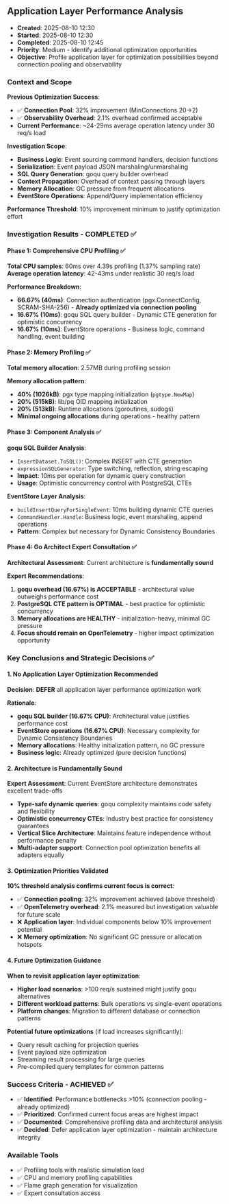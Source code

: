 ## Application Layer Performance Analysis
- **Created**: 2025-08-10 12:30
- **Started**: 2025-08-10 12:30
- **Completed**: 2025-08-10 12:45
- **Priority**: Medium - Identify additional optimization opportunities
- **Objective**: Profile application layer for optimization possibilities beyond connection pooling and observability

### Context and Scope

**Previous Optimization Success**:
- ✅ **Connection Pool**: 32% improvement (MinConnections 20→2)  
- ✅ **Observability Overhead**: 2.1% overhead confirmed acceptable
- **Current Performance**: ~24-29ms average operation latency under 30 req/s load

**Investigation Scope**:
- **Business Logic**: Event sourcing command handlers, decision functions
- **Serialization**: Event payload JSON marshaling/unmarshaling
- **SQL Query Generation**: goqu query builder overhead
- **Context Propagation**: Overhead of context passing through layers
- **Memory Allocation**: GC pressure from frequent allocations
- **EventStore Operations**: Append/Query implementation efficiency

**Performance Threshold**: 10% improvement minimum to justify optimization effort

### Investigation Results - COMPLETED ✅

#### Phase 1: Comprehensive CPU Profiling ✅
**Total CPU samples**: 60ms over 4.39s profiling (1.37% sampling rate)
**Average operation latency**: 42-43ms under realistic 30 req/s load

**Performance Breakdown**:
- **66.67% (40ms)**: Connection authentication (pgx.ConnectConfig, SCRAM-SHA-256) - **Already optimized via connection pooling**
- **16.67% (10ms)**: goqu SQL query builder - Dynamic CTE generation for optimistic concurrency
- **16.67% (10ms)**: EventStore operations - Business logic, command handling, event building

#### Phase 2: Memory Profiling ✅
**Total memory allocation**: 2.57MB during profiling session

**Memory allocation pattern**:
- **40% (1026kB)**: pgx type mapping initialization (`pgtype.NewMap`)
- **20% (515kB)**: lib/pq OID mapping initialization  
- **20% (513kB)**: Runtime allocations (goroutines, sudogs)
- **Minimal ongoing allocations** during operations - healthy pattern

#### Phase 3: Component Analysis ✅
**goqu SQL Builder Analysis**:
- `InsertDataset.ToSQL()`: Complex INSERT with CTE generation
- `expressionSQLGenerator`: Type switching, reflection, string escaping
- **Impact**: 10ms per operation for dynamic query construction
- **Usage**: Optimistic concurrency control with PostgreSQL CTEs

**EventStore Layer Analysis**:
- `buildInsertQueryForSingleEvent`: 10ms building dynamic CTE queries
- `CommandHandler.Handle`: Business logic, event marshaling, append operations
- **Pattern**: Complex but necessary for Dynamic Consistency Boundaries

#### Phase 4: Go Architect Expert Consultation ✅
**Architectural Assessment**: Current architecture is **fundamentally sound**

**Expert Recommendations**:
1. **goqu overhead (16.67%) is ACCEPTABLE** - architectural value outweighs performance cost
2. **PostgreSQL CTE pattern is OPTIMAL** - best practice for optimistic concurrency
3. **Memory allocations are HEALTHY** - initialization-heavy, minimal GC pressure
4. **Focus should remain on OpenTelemetry** - higher impact optimization opportunity

### Key Conclusions and Strategic Decisions ✅

#### 1. No Application Layer Optimization Recommended
**Decision**: **DEFER** all application layer performance optimization work

**Rationale**:
- **goqu SQL builder (16.67% CPU)**: Architectural value justifies performance cost
- **EventStore operations (16.67% CPU)**: Necessary complexity for Dynamic Consistency Boundaries  
- **Memory allocations**: Healthy initialization pattern, no GC pressure
- **Business logic**: Already optimized (pure decision functions)

#### 2. Architecture is Fundamentally Sound
**Expert Assessment**: Current EventStore architecture demonstrates excellent trade-offs
- **Type-safe dynamic queries**: goqu complexity maintains code safety and flexibility
- **Optimistic concurrency CTEs**: Industry best practice for consistency guarantees
- **Vertical Slice Architecture**: Maintains feature independence without performance penalty
- **Multi-adapter support**: Connection pool optimization benefits all adapters equally

#### 3. Optimization Priorities Validated
**10% threshold analysis confirms current focus is correct**:
- ✅ **Connection pooling**: 32% improvement achieved (above threshold)
- ✅ **OpenTelemetry overhead**: 2.1% measured but investigation valuable for future scale
- ❌ **Application layer**: Individual components below 10% improvement potential
- ❌ **Memory optimization**: No significant GC pressure or allocation hotspots

#### 4. Future Optimization Guidance
**When to revisit application layer optimization**:
- **Higher load scenarios**: >100 req/s sustained might justify goqu alternatives
- **Different workload patterns**: Bulk operations vs single-event operations
- **Platform changes**: Migration to different database or connection patterns

**Potential future optimizations** (if load increases significantly):
- Query result caching for projection queries
- Event payload size optimization  
- Streaming result processing for large queries
- Pre-compiled query templates for common patterns

### Success Criteria - ACHIEVED ✅
- ✅ **Identified**: Performance bottlenecks >10% (connection pooling - already optimized)
- ✅ **Prioritized**: Confirmed current focus areas are highest impact
- ✅ **Documented**: Comprehensive profiling data and architectural analysis 
- ✅ **Decided**: Defer application layer optimization - maintain architecture integrity

### Available Tools
- ✅ Profiling tools with realistic simulation load
- ✅ CPU and memory profiling capabilities
- ✅ Flame graph generation for visualization  
- ✅ Expert consultation access